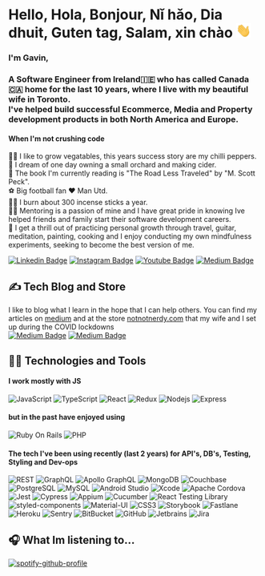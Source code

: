 # Hello, Hola, Bonjour, Nǐ hǎo, Dia dhuit, Guten tag, Salam, xin chào <img src="https://github.com/gavmac/gavmac/blob/main/wave.gif" width="30px">

### I'm Gavin, <br>
### A Software Engineer from Ireland:ireland: who has called Canada:canada: home for the last 10 years, where I live with my beautiful wife in Toronto. <br> I've helped build successful Ecommerce, Media and Property development products in both North America and Europe.

#### When I'm not crushing code 
:farmer: I like to grow vegatables, this years success story are my chilli peppers.<br>
:apple: I dream of one day owning a small orchard and making cider.<br>
:open_book: The book I'm currently reading is "The Road Less Traveled" by "M. Scott Peck".<br>
:soccer: Big football fan :heart: Man Utd.<br>
:lotus_position_man: I burn about 300 incense sticks a year.<br>
:man_teacher: Mentoring is a passion of mine and I have great pride in knowing Ive helped friends and family start their software development careers.<br>
:seedling: I get a thrill out of practicing personal growth through travel, guitar, meditation, painting, cooking and I enjoy conducting my own mindfulness experiments, seeking to become the best version of me.

[![Linkedin Badge](https://img.shields.io/badge/-GavinMacken-blue?style=flat-square&logo=Linkedin&logoColor=white&link=https://www.linkedin.com/in/gavin-macken-42435498/)](https://www.linkedin.com/in/gavin-macken-42435498/)
[![Instagram Badge](https://img.shields.io/badge/-!!nerdy-black?style=flat-square&logo=instagram&logoColor=white&link=https://www.instagram.com/notnotnerdy/)](https://www.instagram.com/notnotnerdy)
[![Youtube Badge](https://img.shields.io/badge/-GavMac-darkred?style=flat-square&logo=youtube&logoColor=white&link=https://www.youtube.com/channel/UCADv58l3HUsOu6c41I3oLVw)](https://www.youtube.com/channel/UCADv58l3HUsOu6c41I3oLVw)
[![Medium Badge](https://img.shields.io/badge/-@GavMac2010-03a57a?style=flat-square&labelColor=000000&logo=Medium&link=https://medium.com/@GavMac2010)](https://medium.com/@GavMac2010)

## :writing_hand: Tech Blog and Store
I like to blog what I learn in the hope that I can help others. You can find my articles on [medium](https://medium.com/@GavMac2010) and at the store [notnotnerdy.com](https://notnotnerdy.com) that my wife and I set up during the COVID lockdowns<br>
[![Medium Badge](https://img.shields.io/badge/-@GavMac2010-03a57a?style=flat-square&labelColor=000000&logo=Medium&link=https://medium.com/@GavMac2010)](https://medium.com/@GavMac2010)
[![Medium Badge](https://img.shields.io/badge/-!!nerdy-black?style=flat-square&labelColor=000000&link=https://notnotnerdy.com)](https://notnotnerdy.com)

## :technologist: Technologies and Tools

#### I work mostly with JS
![JavaScript](https://img.shields.io/badge/-JavaScript-black?style=flat-square&logo=javascript)
![TypeScript](https://img.shields.io/badge/-TypeScript-007ACC?style=flat-square&logo=typescript)
![React](https://img.shields.io/badge/-React-black?style=flat-square&logo=react)
![Redux](https://img.shields.io/badge/-Redux-black?style=flat-square&logo=redux)
![Nodejs](https://img.shields.io/badge/-Nodejs-black?style=flat-square&logo=Node.js)
![Express](https://img.shields.io/badge/-Express-yellow?style=flat-square&logo=express)

#### but in the past have enjoyed using
![Ruby On Rails](https://img.shields.io/badge/-Ruby%20On%20Rails-FF0000?style=flat-square&logo=rubyonrails)
![PHP](https://img.shields.io/badge/-PHP-black?style=flat-square&logo=php)

#### The tech I've been using recently (last 2 years) for API's, DB's, Testing, Styling and Dev-ops
![REST](https://img.shields.io/badge/-RESTful%20API-black?style=flat-square&logo=rest)
![GraphQL](https://img.shields.io/badge/-GraphQL-E10098?style=flat-square&logo=graphql)
![Apollo GraphQL](https://img.shields.io/badge/-Apollo%20GraphQL-311C87?style=flat-square&logo=apollo-graphql)
![MongoDB](https://img.shields.io/badge/-MongoDB-black?style=flat-square&logo=mongodb)
![Couchbase](https://img.shields.io/badge/-Couchbase-red?style=flat-square&logo=couchbase)
![PostgreSQL](https://img.shields.io/badge/-PostgreSQL-black?style=flat-square&logo=postgresql)
![MySQL](https://img.shields.io/badge/-MySQL-black?style=flat-square&logo=mysql)
![Android Studio](https://img.shields.io/badge/-Android%20Studio-black?style=flat-square&logo=androidstudio)
![Xcode](https://img.shields.io/badge/-Xcode-black?style=flat-square&logo=xcode)
![Apache Cordova](https://img.shields.io/badge/-Apache%20Cordova-black?style=flat-square&logo=apachecordova)
![Jest](https://img.shields.io/badge/-Jest-black?style=flat-square&logo=jest)
![Cypress](https://img.shields.io/badge/-Cypress-black?style=flat-square&logo=cypress)
![Appium](https://img.shields.io/badge/-Appium-blueviolet?style=flat-square)
![Cucumber](https://img.shields.io/badge/-Cucumber-black?style=flat-square&logo=cucumber)
![React Testing Library](https://img.shields.io/badge/-Test%20Library-blueviolet?style=flat-square&testinglibrary)
![styled-components](https://img.shields.io/badge/-styled%20components-black?style=flat-square&logo=styled-components)
![Material-UI](https://img.shields.io/badge/-Material%20UI-blue?style=flat-square&logo=materialui)
![CSS3](https://img.shields.io/badge/-CSS3-blue?style=flat-square&logo=css3)
![Storybook](https://img.shields.io/badge/-Storybook-black?style=flat-square&logo=storybook)
![Fastlane](https://img.shields.io/badge/-Fastlane-black?style=flat-square&logo=fastlane)
![Heroku](https://img.shields.io/badge/-Heroku-430098?style=flat-square&logo=heroku)
![Sentry](https://img.shields.io/badge/-Sentry-blueviolet?style=flat-square&logo=sentry)
![BitBucket](https://img.shields.io/badge/-BitBucket-darkblue?style=flat-square&logo=bitbucket)
![GitHub](https://img.shields.io/badge/-GitHub-181717?style=flat-square&logo=github)
![Jetbrains](https://img.shields.io/badge/-Jetbrains-black?style=flat-square&logo=jetbrains)
![Jira](https://img.shields.io/badge/-Jira-blue?style=flat-square&logo=jira)


## :headphones: What Im listening to...

[![spotify-github-profile](https://spotify-github-profile.vercel.app/api/view?uid=22hyvd3vz3p4efy4axt4l4hsq&cover_image=true&theme=compact)](https://spotify-github-profile.vercel.app/api/view?uid=22hyvd3vz3p4efy4axt4l4hsq&redirect=true)




<!--
**gavmac/gavmac** is a ✨ _special_ ✨ repository because its `README.md` (this file) appears on your GitHub profile.

Here are some ideas to get you started:

- 🔭 I’m currently working on ...
- 🌱 I’m currently learning ...
- 👯 I’m looking to collaborate on ...
- 🤔 I’m looking for help with ...
- 💬 Ask me about ...
- 📫 How to reach me: ...
- 😄 Pronouns: ...
- ⚡ Fun fact: ...
-->
